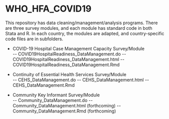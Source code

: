 # WHO_HFA_COVID19
This repository has data cleaning/management/analysis programs. There are three survey modules, and each module has standard code in both Stata and R. In each country, the modules are adapted, and country-specific code files are in subfolders. 

* COVID-19 Hospital Case Management Capacity Survey/Module   
-- COVID19HospitalReadiness_DataManagement.do
-- COVID19HospitalReadiness_DataManagement.html
-- COVID19HospitalReadiness_DataManagement.Rmd

* Continuity of Essential Health Services Survey/Module   
-- CEHS_DataManagement.do
-- CEHS_DataManagement.html
-- CEHS_DataManagement.Rmd

* Community Key Informant Survey/Module    
-- Community_DataManagement.do
-- Community_DataManagement.html (forthcoming)
-- Community_DataManagement.Rmd (forthcoming)


